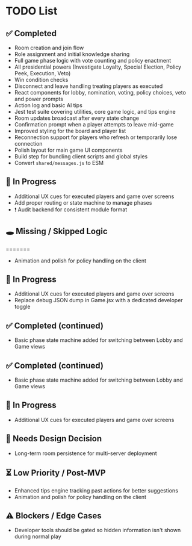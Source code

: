 # TODO List

## ✅ Completed
- Room creation and join flow
- Role assignment and initial knowledge sharing
- Full game phase logic with vote counting and policy enactment
- All presidential powers (Investigate Loyalty, Special Election, Policy Peek, Execution, Veto)
- Win condition checks
- Disconnect and leave handling treating players as executed
- React components for lobby, nomination, voting, policy choices, veto and power prompts
- Action log and basic AI tips
- Jest test suite covering utilities, core game logic, and tips engine
- Room updates broadcast after every state change
- Confirmation prompt when a player attempts to leave mid-game
- Improved styling for the board and player list
- Reconnection support for players who refresh or temporarily lose connection
- Polish layout for main game UI components
- Build step for bundling client scripts and global styles
- Convert `shared/messages.js` to ESM

## 🔨 In Progress
- Additional UX cues for executed players and game over screens
- Add proper routing or state machine to manage phases
- ❗ Audit backend for consistent module format

## 🕳️ Missing / Skipped Logic
=======
- Animation and polish for policy handling on the client

## 🔨 In Progress
- Additional UX cues for executed players and game over screens
- Replace debug JSON dump in Game.jsx with a dedicated developer toggle


## ✅ Completed (continued)
- Basic phase state machine added for switching between Lobby and Game views

## ✅ Completed (continued)
- Basic phase state machine added for switching between Lobby and Game views

## 🔨 In Progress
- Additional UX cues for executed players and game over screens

## 🧠 Needs Design Decision
- Long-term room persistence for multi-server deployment

## ⏳ Low Priority / Post-MVP
- Enhanced tips engine tracking past actions for better suggestions
- Animation and polish for policy handling on the client

## ⚠️ Blockers / Edge Cases
- Developer tools should be gated so hidden information isn't shown during normal play